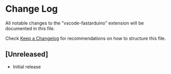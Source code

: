 # Change Log
All notable changes to the "vscode-fastarduino" extension will be documented in this file.

Check [Keep a Changelog](http://keepachangelog.com/) for recommendations on how to structure this file.

## [Unreleased]
- Initial release